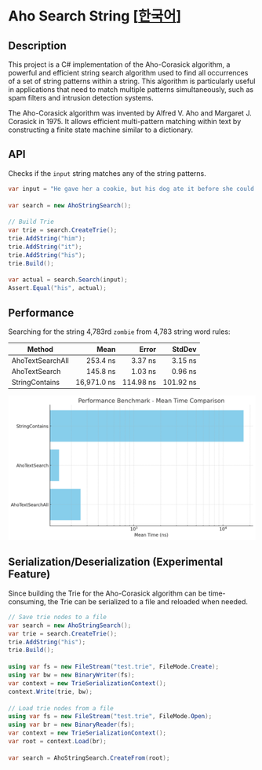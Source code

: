 
# Aho Search String [[한국어](./README.ko.md)]

## Description

This project is a C# implementation of the Aho-Corasick algorithm, a powerful and efficient string search algorithm used to find all occurrences of a set of string patterns within a string. This algorithm is particularly useful in applications that need to match multiple patterns simultaneously, such as spam filters and intrusion detection systems.

The Aho-Corasick algorithm was invented by Alfred V. Aho and Margaret J. Corasick in 1975. It allows efficient multi-pattern matching within text by constructing a finite state machine similar to a dictionary.

## API

Checks if the `input` string matches any of the string patterns.

```csharp
var input = "He gave her a cookie, but his dog ate it before she could say thanks.";

var search = new AhoStringSearch();

// Build Trie
var trie = search.CreateTrie();
trie.AddString("him");
trie.AddString("it");
trie.AddString("his");
trie.Build();

var actual = search.Search(input);
Assert.Equal("his", actual);
```

## Performance

Searching for the string 4,783rd `zombie` from 4,783 string word rules:

| Method           | Mean        | Error     | StdDev    |
|----------------- |------------:|----------:|----------:|
| AhoTextSearchAll |    253.4 ns |   3.37 ns |   3.15 ns |
| AhoTextSearch    |    145.8 ns |   1.03 ns |   0.96 ns |
| StringContains   | 16,971.0 ns | 114.98 ns | 101.92 ns |

![Benchmark Results](./assets/benchmark-results.png)

## Serialization/Deserialization (Experimental Feature)

Since building the Trie for the Aho-Corasick algorithm can be time-consuming, the Trie can be serialized to a file and reloaded when needed.

```csharp
// Save trie nodes to a file
var search = new AhoStringSearch();
var trie = search.CreateTrie();
trie.AddString("his");
trie.Build();

using var fs = new FileStream("test.trie", FileMode.Create);
using var bw = new BinaryWriter(fs);
var context = new TrieSerializationContext();
context.Write(trie, bw);

// Load trie nodes from a file
using var fs = new FileStream("test.trie", FileMode.Open);
using var br = new BinaryReader(fs);
var context = new TrieSerializationContext();
var root = context.Load(br);

var search = AhoStringSearch.CreateFrom(root);
```
